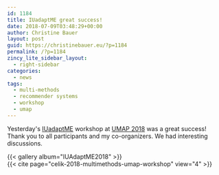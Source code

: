 ```yaml
---
id: 1184
title: IUadaptME great success!
date: 2018-07-09T03:48:29+00:00
author: Christine Bauer
layout: post
guid: https://christinebauer.eu/?p=1184
permalink: /?p=1184
zincy_lite_sidebar_layout:
  - right-sidebar
categories:
  - news
tags:
  - multi-methods
  - recommender systems
  - workshop
  - umap
---
```

Yesterday's <a href="http://teldh.dibris.unige.it/iuadapt" rel="noopener noreferrer" target="_blank">IUadaptME</a> workshop at <a href="http://www.um.org/umap2018/" rel="noopener noreferrer" target="_blank">UMAP 2018</a> was a great success! Thank you to all participants and my co-organizers. We had interesting discussions.

{{< gallery album="IUAdaptME2018" >}}
<br>
{{< cite page="celik-2018-multimethods-umap-workshop" view="4" >}}